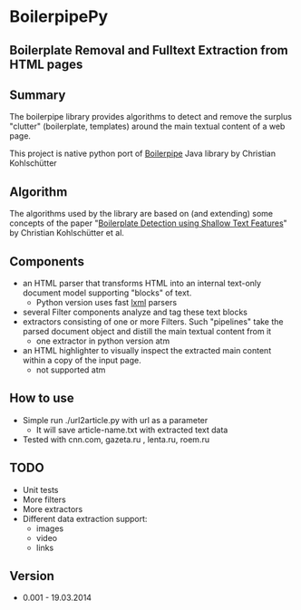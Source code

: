 # BoilerpipePy
## Boilerplate Removal and Fulltext Extraction from HTML pages

## Summary
The boilerpipe library provides algorithms to detect and remove the surplus "clutter" (boilerplate, templates) around
the main textual content of a web page.

This project is native python port of [Boilerpipe](https://code.google.com/p/boilerpipe/) Java library by Christian Kohlschütter


## Algorithm
The algorithms used by the library are based on (and extending) some concepts of the paper
"[Boilerplate Detection using Shallow Text Features](http://www.l3s.de/~kohlschuetter/boilerplate/)" by Christian
Kohlschütter et al.


## Components

  * an HTML parser that transforms HTML into an internal text-only document model supporting "blocks" of text.
    * Python version uses fast [lxml](http://lxml.de/) parsers
  * several Filter components analyze and tag these text blocks
  * extractors consisting of one or more Filters. Such "pipelines" take the parsed document object and distill the main textual content from it
    * one extractor in python version atm
  * an HTML highlighter to visually inspect the extracted main content within a copy of the input page.
    * not supported atm

## How to use
  * Simple run ./url2article.py with url as a parameter
    * It will save article-name.txt with extracted text data
  * Tested with cnn.com, gazeta.ru , lenta.ru, roem.ru

## TODO
  * Unit tests
  * More filters
  * More extractors
  * Different data extraction support:
    * images
    * video
    * links

## Version
  * 0.001 - 19.03.2014